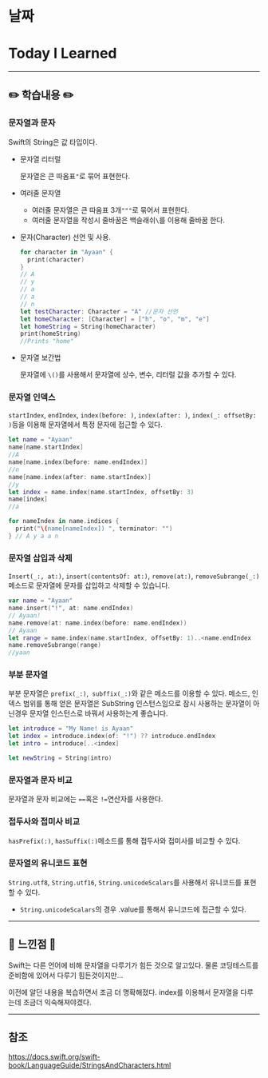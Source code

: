 # 날짜

# Today I Learned

---

## ✏️ 학습내용 ✏️

### 문자열과 문자

Swift의 String은 값 타입이다.

- 문자열 리터럴

  문자열은 큰 따옴표`"`로 묶어 표현한다.

- 여러줄 문자열

  - 여러줄 문자열은 큰 따옴표 3개`"""`로 묶어서 표현한다.
  - 여러줄 문자열을 작성시 줄바꿈은 백슬래쉬`\`를 이용해 줄바꿈 한다.

- 문자(Character) 선언 및 사용.

  ```swift
  for character in "Ayaan" {
    print(character)
  }
  // A
  // y
  // a
  // a
  // n
  let testCharacter: Character = "A" //문자 선언
  let homeCharacter: [Character] = ["h", "o", "m", "e"]
  let homeString = String(homeCharacter)
  print(homeString)
  //Prints "home"
  ```

- 문자열 보간법

  문자열에 `\()`를 사용해서 문자열에 상수, 변수, 리터럴 값을 추가할 수 있다.

### 문자열 인덱스

 `startIndex`, `endIndex`, `index(before: )`, `index(after: )`, `index(_: offsetBy: )`등을 이용해 문자열에서 특정 문자에 접근할 수 있다.

```swift
let name = "Ayaan"
name[name.startIndex]
//A
name[name.index(before: name.endIndex)]
//n
name[name.index(after: name.startIndex)]
//y
let index = name.index(name.startIndex, offsetBy: 3)
name[index]
//a

for nameIndex in name.indices {
  print("\(name[nameIndex]) ", terminator: "")
} // A y a a n
```



### 문자열 삽입과 삭제

`Insert(_:, at:)`, `insert(contentsOf: at:)`, `remove(at:)`, `removeSubrange(_:)` 메소드로 문자열에 문자를 삽입하고 삭제할 수 있습니다.

```swift
var name = "Ayaan"
name.insert("!", at: name.endIndex)
// Ayaan!
name.remove(at: name.index(before: name.endIndex))
// Ayaan
let range = name.index(name.startIndex, offsetBy: 1)..<name.endIndex
name.removeSubrange(range)
//yaan
```



### 부분 문자열

부분 문자열은 `prefix(_:)`,` subffix(_:)`와 같은 메소드를 이용할 수 있다. 메소드, 인덱스 범위를 통해 얻은 문자열은 SubString 인스턴스임으로 잠시 사용하는 문자열이 아닌경우 문자열 인스턴스로 바꿔서 사용하는게 좋습니다.

```swift
let introduce = "My Name! is Ayaan"
let index = introduce.index(of: "!") ?? introduce.endIndex
let intro = introduce[..<index]

let newString = String(intro)
```



### 문자열과 문자 비교

문자열과 문자 비교에는 `==`혹은 `!=`연산자를 사용한다.



### 접두사와 접미사 비교

`hasPrefix(:)`, `hasSuffix(:)`메소드를 통해 접두사와 접미사를 비교할 수 있다.



### 문자열의 유니코드 표현

`String.utf8`, `String.utf16`, `String.unicodeScalars`를 사용해서 유니코드를 표현할 수 있다. 

- `String.unicodeScalars`의 경우 .value를 통해서 유니코드에 접근할 수 있다.

---

## 🤔 느낀점 🤔

Swift는 다른 언어에 비해 문자열을 다루기가 힘든 것으로 알고있다. 물론 코딩테스트를 준비함에 있어서 다루기 힘든것이지만...

이전에 알던 내용을 복습하면서 조금 더 명확해졌다. index를 이용해서 문자열을 다루는데 조금더 익숙해져야겠다.

---

## 참조

https://docs.swift.org/swift-book/LanguageGuide/StringsAndCharacters.html
